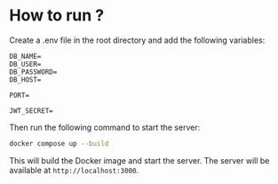 # How to run ?

Create a .env file in the root directory and add the following variables:

```env
DB_NAME=
DB_USER=
DB_PASSWORD=
DB_HOST=

PORT=

JWT_SECRET=
```

Then run the following command to start the server:

```bash
docker compose up --build
```
This will build the Docker image and start the server. The server will be available at `http://localhost:3000`.